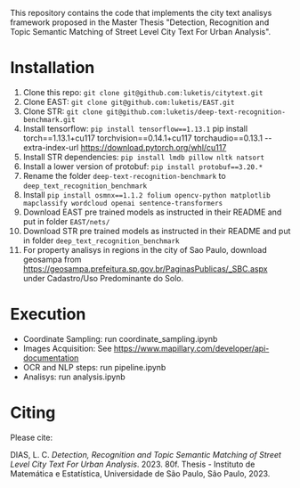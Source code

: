 ﻿This repository contains the code that implements the city text analisys framework proposed in the Master Thesis "Detection, Recognition and Topic Semantic Matching of Street Level City Text For Urban Analysis". 

# Installation

1. Clone this repo: `git clone git@github.com:luketis/citytext.git`
2. Clone EAST: `git clone git@github.com:luketis/EAST.git`
3. Clone STR: `git clone git@github.com:luketis/deep-text-recognition-benchmark.git`
4. Install tensorflow: `pip install tensorflow==1.13.1`
pip install torch==1.13.1+cu117 torchvision==0.14.1+cu117 torchaudio==0.13.1 --extra-index-url https://download.pytorch.org/whl/cu117
5. Install STR dependencies: `pip install lmdb pillow nltk natsort`
6. Install a lower version of protobuf: `pip install protobuf==3.20.*`
7. Rename the folder `deep-text-recognition-benchmark` to `deep_text_recognition_benchmark`
8. Install `pip install osmnx==1.1.2 folium opencv-python matplotlib mapclassify wordcloud openai sentence-transformers`
9. Download EAST pre trained models as instructed in their README and put in folder `EAST/nets/`
10. Download STR pre trained models as instructed in their README and put in folder `deep_text_recognition_benchmark`
11. For property analisys in regions in the city of Sao Paulo, download geosampa from https://geosampa.prefeitura.sp.gov.br/PaginasPublicas/_SBC.aspx under Cadastro/Uso Predominante do Solo.


# Execution

- Coordinate Sampling: run coordinate_sampling.ipynb
- Images Acquisition: See https://www.mapillary.com/developer/api-documentation
- OCR and NLP steps: run pipeline.ipynb
- Analisys: run analysis.ipynb

# Citing
  Please cite:

  DIAS, L. C. *Detection, Recognition and Topic Semantic Matching of Street Level City Text For Urban Analysis*. 2023. 80f. Thesis - Instituto de Matemática e Estatística, Universidade de São Paulo, São Paulo, 2023.
